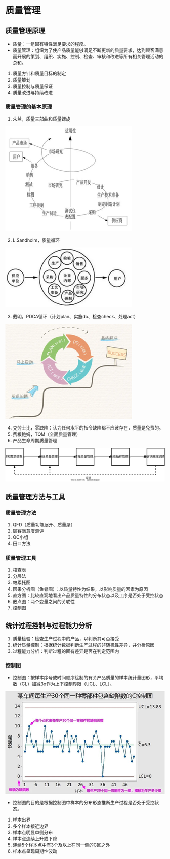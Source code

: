 # 质量管理

## 质量管理原理

- 质量：一组固有特性满足要求的程度。
- 质量管理：组织为了使产品质量能够满足不断更新的质量要求，达到顾客满意而开展的策划、组织、实施、控制、检查、审核和改进等所有相关管理活动的总和。

1. 质量方针和质量目标的制定
2. 质量策划
3. 质量控制与质量保证
4. 质量改进与持续改进

### 质量管理的基本原理

1. 朱兰，质量三部曲和质量螺旋

<img src="../../pictures/20231124122810.png" width="400"/> 

2. L.Sandholm，质量循环

<img src="../../pictures/20231124122911.png" width="400"/> 

3. 戴明，PDCA循环（计划plan、实施do、检查check、处理act）

<img src="../../pictures/operationsManagement-PDCA.png" width="400"/> 

4. 克劳士比，零缺陷：认为任何水平的指令缺陷都不应该存在，质量是免费的。
5. 费根鲍姆，TQM（全面质量管理）
6. 产品生命周期质量管理

<img src="../../pictures/OperationsManagement-产品生命周期质量管理.drawio.svg" width="550"/> 

## 质量管理方法与工具

### 质量管理方法

1. QFD（质量功能展开、质量屋）
2. 顾客满意度测评
3. QC小组
4. 田口方法

### 质量管理工具

1. 核查表
2. 分层法
3. 帕累托图
4. 因果分析图（鱼骨图）：以质量特性为结果，以影响质量的因素为原因
5. 直方图：比较直观地看出产品质量特性的分布状态以及工序是否处于受控状态
6. 散点图：两个变量之间的关联性
7. 控制图

## 统计过程控制与过程能力分析

1. 质量检验：检查生产过程中的产品，以判断其可否接受
2. 统计质量控制：根据统计数据判断生产过程的非随机性差异，并分析原因
3. 过程能力分析：判断过程的固有差异是否在判定范围内

### 控制图

- 控制图：按样本序号或时间顺序绘制的有关产品质量的样本统计量图形，平均数（CL）加减3&sigma;作为上下控制界限（UCL、LCL）。

 <img src="../../pictures/26-200421110G22M.jpg" width="600"/>

- 控制图的目的是根据控制图中样本的分布形态推断生产过程是否处于受控状态。

1. 样本出界
2. 多个样本接近边界
3. 样本点明显单侧分布
4. 样本点连续上升或下降
5. 连续5个样本点中有3个及以上在同一侧的C区之外
6. 样本点呈现周期性波动